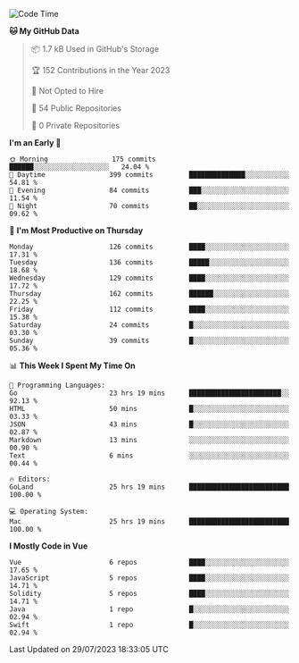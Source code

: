 <!--START_SECTION:waka-->
![Code Time](http://img.shields.io/badge/Code%20Time-773%20hrs%2013%20mins-blue)

**🐱 My GitHub Data** 

> 📦 1.7 kB Used in GitHub's Storage 
 > 
> 🏆 152 Contributions in the Year 2023
 > 
> 🚫 Not Opted to Hire
 > 
> 📜 54 Public Repositories 
 > 
> 🔑 0 Private Repositories 
 > 
**I'm an Early 🐤** 

```text
🌞 Morning                175 commits         ██████░░░░░░░░░░░░░░░░░░░   24.04 % 
🌆 Daytime                399 commits         ██████████████░░░░░░░░░░░   54.81 % 
🌃 Evening                84 commits          ███░░░░░░░░░░░░░░░░░░░░░░   11.54 % 
🌙 Night                  70 commits          ██░░░░░░░░░░░░░░░░░░░░░░░   09.62 % 
```
📅 **I'm Most Productive on Thursday** 

```text
Monday                   126 commits         ████░░░░░░░░░░░░░░░░░░░░░   17.31 % 
Tuesday                  136 commits         █████░░░░░░░░░░░░░░░░░░░░   18.68 % 
Wednesday                129 commits         ████░░░░░░░░░░░░░░░░░░░░░   17.72 % 
Thursday                 162 commits         ██████░░░░░░░░░░░░░░░░░░░   22.25 % 
Friday                   112 commits         ████░░░░░░░░░░░░░░░░░░░░░   15.38 % 
Saturday                 24 commits          █░░░░░░░░░░░░░░░░░░░░░░░░   03.30 % 
Sunday                   39 commits          █░░░░░░░░░░░░░░░░░░░░░░░░   05.36 % 
```


📊 **This Week I Spent My Time On** 

```text
💬 Programming Languages: 
Go                       23 hrs 19 mins      ███████████████████████░░   92.13 % 
HTML                     50 mins             █░░░░░░░░░░░░░░░░░░░░░░░░   03.33 % 
JSON                     43 mins             █░░░░░░░░░░░░░░░░░░░░░░░░   02.87 % 
Markdown                 13 mins             ░░░░░░░░░░░░░░░░░░░░░░░░░   00.90 % 
Text                     6 mins              ░░░░░░░░░░░░░░░░░░░░░░░░░   00.44 % 

🔥 Editors: 
GoLand                   25 hrs 19 mins      █████████████████████████   100.00 % 

💻 Operating System: 
Mac                      25 hrs 19 mins      █████████████████████████   100.00 % 
```

**I Mostly Code in Vue** 

```text
Vue                      6 repos             ████░░░░░░░░░░░░░░░░░░░░░   17.65 % 
JavaScript               5 repos             ████░░░░░░░░░░░░░░░░░░░░░   14.71 % 
Solidity                 5 repos             ████░░░░░░░░░░░░░░░░░░░░░   14.71 % 
Java                     1 repo              █░░░░░░░░░░░░░░░░░░░░░░░░   02.94 % 
Swift                    1 repo              █░░░░░░░░░░░░░░░░░░░░░░░░   02.94 % 
```




 Last Updated on 29/07/2023 18:33:05 UTC
<!--END_SECTION:waka-->
